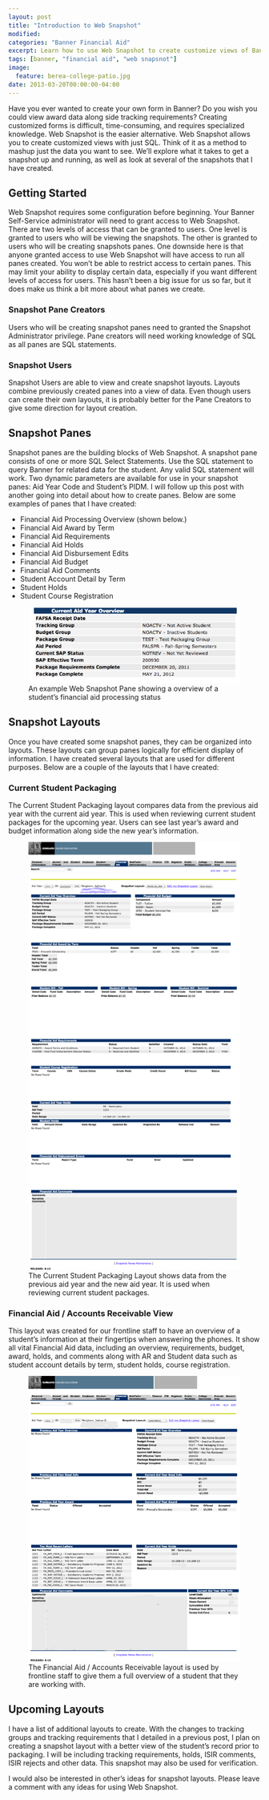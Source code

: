 ```yaml
---
layout: post
title: "Introduction to Web Snapshot"
modified:
categories: "Banner Financial Aid"
excerpt: Learn how to use Web Snapshot to create customize views of Banner data.
tags: [banner, "financial aid", "web snapsnot"]
image:
  feature: berea-college-patio.jpg
date: 2013-03-20T00:00:00-04:00
---
```


Have you ever wanted to create your own form in Banner? Do you wish you could view award data along side tracking requirements? Creating customized forms is difficult, time-consuming, and requires specialized knowledge. Web Snapshot is the easier alternative. Web Snapshot allows you to create customized views with just SQL. Think of it as a method to mashup just the data you want to see. We’ll explore what it takes to get a snapshot up and running, as well as look at several of the snapshots that I have created.

## Getting Started

Web Snapshot requires some configuration before beginning. Your Banner Self-Service administrator will need to grant access to Web Snapshot. There are two levels of access that can be granted to users. One level is granted to users who will be viewing the snapshots. The other is granted to users who will be creating snapshots panes. One downside here is that anyone granted access to use Web Snapshot will have access to run all panes created. You won’t be able to restrict access to certain panes. This may limit your ability to display certain data, especially if you want different levels of access for users. This hasn’t been a big issue for us so far, but it does make us think a bit more about what panes we create.

### Snapshot Pane Creators

Users who will be creating snapshot panes need to granted the Snapshot Administrator privilege. Pane creators will need working knowledge of SQL as all panes are SQL statements.

### Snapshot Users

Snapshot Users are able to view and create snapshot layouts. Layouts combine previously created panes into a view of data. Even though users can create their own layouts, it is probably better for the Pane Creators to give some direction for layout creation.

## Snapshot Panes

Snapshot panes are the building blocks of Web Snapshot. A snapshot pane consists of one or more SQL Select Statements. Use the SQL statement to query Banner for related data for the student. Any valid SQL statement will work. Two dynamic parameters are available for use in your snapshot panes: Aid Year Code and Student’s PIDM. I will follow up this post with another going into detail about how to create panes. Below are some examples of panes that I have created:

-   Financial Aid Processing Overview (shown below.)
-   Financial Aid Award by Term
-   Financial Aid Requirements
-   Financial Aid Holds
-   Financial Aid Disbursement Edits
-   Financial Aid Budget
-   Financial Aid Comments
-   Student Account Detail by Term
-   Student Holds
-   Student Course Registration

<figure>
  <a href="/images/01-ws-pane-finaid-overview.jpg">
    <img src="/images/01-ws-pane-finaid-overview.jpg" alt="Web Snapshot Pane: Financial Aid Overview">
  </a>
  <figcaption>An example Web Snapshot Pane showing a overview of a student’s financial aid processing status</figcaption>
</figure>

## Snapshot Layouts

Once you have created some snapshot panes, they can be organized into layouts. These layouts can group panes logically for efficient display of information. I have created several layouts that are used for different purposes. Below are a couple of the layouts that I have created:

### Current Student Packaging

The Current Student Packaging layout compares data from the previous aid year with the current aid year. This is used when reviewing current student packages for the upcoming year. Users can see last year’s award and budget information along side the new year’s information.

<figure>
  <a href="/images/02-ws-layout-cur-stu-packaging.jpg">
    <img src="/images/02-ws-layout-cur-stu-packaging.jpg" alt="Web Snapshot Layout: Current Student Packaging">
  </a>
  <figcaption>The Current Student Packaging Layout shows data from the previous aid year and the new aid year. It is used when reviewing current student packages.</figcaption>
</figure>

### Financial Aid / Accounts Receivable View

This layout was created for our frontline staff to have an overview of a student’s information at their fingertips when answering the phones. It show all vital Financial Aid data, including an overview, requirements, budget, award, holds, and comments along with AR and Student data such as student account details by term, student holds, course registration.

<figure>
  <a href="/images/03-ws-layout-fa-ar-overview.jpg">
    <img src="/images/03-ws-layout-fa-ar-overview.jpg" alt="Web Snapshot Layout: Financial Aid / Accounts Receivable Overview">
  </a>
  <figcaption>The Financial Aid / Accounts Receivable layout is used by frontline staff to give them a full overview of a student that they are working with.</figcaption>
</figure>

## Upcoming Layouts

I have a list of additional layouts to create. With the changes to tracking groups and tracking requirements that I detailed in a previous post, I plan on creating a snapshot layout with a better view of the student’s record prior to packaging. I will be including tracking requirements, holds, ISIR comments, ISIR rejects and other data. This snapshot may also be used for verification.

I would also be interested in other’s ideas for snapshot layouts. Please leave a comment with any ideas for using Web Snapshot.